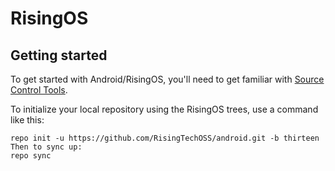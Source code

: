 RisingOS
===========

Getting started
---------------

To get started with Android/RisingOS, you'll need to get familiar with [Source Control Tools](https://source.android.com/setup/develop).

To initialize your local repository using the RisingOS trees, use a command like this:
```
repo init -u https://github.com/RisingTechOSS/android.git -b thirteen
Then to sync up:
repo sync
```